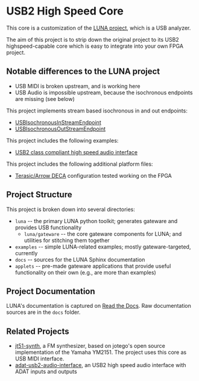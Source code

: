 
# USB2 High Speed Core
This core is a customization of the [LUNA project](https://github.com/greatscottgadgets/luna),
which is a USB analyzer.

The aim of this project is to strip down the original project to
its USB2 highspeed-capable core which is easy to integrate into your own
FPGA project.

## Notable differences to the LUNA project

* USB MIDI is broken upstream, and is working here
* USB Audio is impossible upstream, because the isochronous endpoints are missing (see below)

This project implements stream based isochronous
in and out endpoints:
* [USBIsochronousInStreamEndpoint](https://github.com/hansfbaier/usb2-highspeed-core/blob/main/luna/gateware/usb/usb2/endpoints/isochronous.py#L219)
* [USBIsochronousOutStreamEndpoint](https://github.com/hansfbaier/usb2-highspeed-core/blob/main/luna/gateware/usb/usb2/endpoints/isochronous.py#L401)

This project includes the following examples:
* [USB2 class compliant high speed audio interface](https://github.com/hansfbaier/usb2-highspeed-core/blob/main/examples/usb2_audio.py)

This project includes the following additional platform files:
* [Terasic/Arrow DECA](https://github.com/hansfbaier/usb2-highspeed-core/blob/main/luna/gateware/platform/arrow_deca.py) configuration tested working on the FPGA

## Project Structure

This project is broken down into several directories:

* `luna` -- the primary LUNA python toolkit; generates gateware and provides USB functionality
  * `luna/gateware` -- the core gateware components for LUNA; and utilities for stitching them together
* `examples` -- simple LUNA-related examples; mostly gateware-targeted, currently
* `docs` -- sources for the LUNA Sphinx documentation
* `applets` -- pre-made gateware applications that provide useful functionality on their own (e.g., are more than examples)

## Project Documentation

LUNA's documentation is captured on [Read the Docs](https://luna.readthedocs.io/en/latest/). Raw documentation sources
are in the `docs` folder.

## Related Projects
* [jt51-synth](https://github.com/hansfbaier/jt51-synth/), a FM synthesizer,
based on jotego's open source implementation of the Yamaha YM2151.
The project uses this core as USB MIDI interface.
* [adat-usb2-audio-interface](https://github.com/hansfbaier/adat-usb2-audio-interface),
an USB2 high speed audio interface with ADAT inputs and outputs
